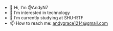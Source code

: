 - 👋 Hi, I’m @AndyN7
- 👀 I’m interested in technology 
- 🌱 I’m currently studying at SHU-RTF
- 📫 How to reach me: andygrace1214@gmail.com

<!---
AndyN7/AndyN7 is a ✨ special ✨ repository because its `README.md` (this file) appears on your GitHub profile.
You can click the Preview link to take a look at your changes.
--->
